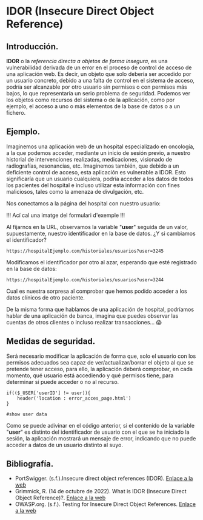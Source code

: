 # IDOR (Insecure Direct Object Reference)

## Introducción.
**IDOR** o la _referencia directa a objetos de forma insegura_, es una vulnerabilidad derivada de un error en el proceso de control de acceso de una aplicación web. Es decir, un objeto que solo debería ser accedido por un usuario concreto, debido a una falta de control en el sistema de acceso, podría ser alcanzable por otro usuario sin permisos o con permisos más bajos, lo que representaría un serio problema de seguridad.
Podemos ver los objetos como recursos del sistema o de la aplicación, como por ejemplo, el acceso a uno o más elementos de la base de datos o a un fichero.
## Ejemplo.
Imaginemos una aplicación web de un hospital especializado en oncología, a la que podemos acceder, mediante un inicio de sesión previo, a nuestro historial de intervenciones realizadas, medicaciones, visionado de radiografías, resonancias, etc. Imaginemos también, que debido a un deficiente control de acceso, esta aplicación es vulnerable a IDOR. Esto significaría que un usuario cualquiera, podría acceder a los datos de todos los pacientes del hospital e incluso utilizar esta información con fines maliciosos, tales como la amenaza de divulgación, etc.

Nos conectamos a la página del hospital con nuestro usuario:

!!! Ací cal una imatge del formulari d'exemple !!!

Al fijarnos en la URL, observamos la variable "**user**" seguida de un valor, supuestamente, nuestro identificador en la base de datos. ¿Y si cambiamos el identificador?

`https://hospitalEjemplo.com/historiales/usuarios?user=3245`

Modificamos el identificador por otro al azar, esperando que esté registrado en la base de datos:

`https://hospitalEjemplo.com/historiales/usuarios?user=3244`

Cual es nuestra sorpresa al comprobar que hemos podido acceder a los datos clínicos de otro paciente.

De la misma forma que hablamos de una aplicación de hospital, podríamos hablar de una aplicación de banca, imagina que puedes observar las cuentas de otros clientes o incluso realizar transacciones... :scream:
## Medidas de seguridad.
Será necesario modificar la aplicación de forma que, solo el usuario con los permisos adecuados sea capaz de ver/actualizar/borrar el objeto al que se pretende tener acceso, para ello, la aplicación deberá comprobar, en cada momento, qué usuario está accediendo y qué permisos tiene, para determinar si puede acceder o no al recurso.

```
if(($_USER['userID'] != user)){
    header('location : error_acces_page.html')
}

#show user data
```

Como se puede adivinar en el código anterior, si el contenido de la variable "**user**" es distinto del identificador de usuario con el que se ha iniciado la sesión, la aplicación mostrará un mensaje de error, indicando que no puede acceder a datos de un usuario distinto al suyo.
## Bibliografía.
- PortSwigger. (s.f.).Insecure direct object references (IDOR). [Enlace a la web](https://portswigger.net/web-security/access-control/idor)
- Grimmick, R. (14 de octubre de 2022). What is IDOR (Insecure Direct Object Reference)?. [Enlace a la web](https://www.varonis.com/blog/what-is-idor-insecure-direct-object-reference)
- OWASP.org. (s.f.). Testing for Insecure Direct Object References. [Enlace a la web](https://owasp.org/www-project-web-security-testing-guide/latest/4-Web_Application_Security_Testing/05-Authorization_Testing/04-Testing_for_Insecure_Direct_Object_References)

